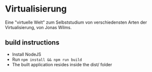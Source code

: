 # Virtualisierung

Eine "virtuelle Welt" zum Selbststudium von verschiedensten Arten der Virtualisierung,
 von Jonas Wilms.

## build instructions 

- Install NodeJS
- Run `npm install && npm run build`
- The built application resides inside the dist/ folder
